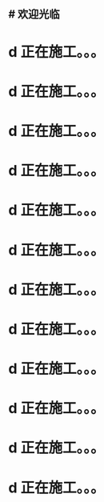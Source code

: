 ## # 欢迎光临

# d 正在施工。。。
# d 正在施工。。。
# d 正在施工。。。
# d 正在施工。。。
# d 正在施工。。。
# d 正在施工。。。
# d 正在施工。。。
# d 正在施工。。。
# d 正在施工。。。
# d 正在施工。。。
# d 正在施工。。。
# d 正在施工。。。